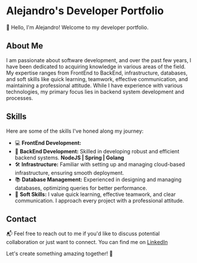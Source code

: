 # Alejandro's Developer Portfolio

👋 Hello, I'm Alejandro! Welcome to my developer portfolio.

## About Me

I am passionate about software development, and over the past few years, I have been dedicated to acquiring knowledge in various areas of the field. My expertise ranges from FrontEnd to BackEnd, infrastructure, databases, and soft skills like quick learning, teamwork, effective communication, and maintaining a professional attitude. While I have experience with various technologies, my primary focus lies in backend system development and processes.



## Skills

Here are some of the skills I've honed along my journey:

- 💻 **FrontEnd Development:** 
- 🚀 **BackEnd Development:** Skilled in developing robust and efficient backend systems. **NodeJS | Spring | Golang**
- 🛠️ **Infrastructure:** Familiar with setting up and managing cloud-based infrastructure, ensuring smooth deployment.
- 📚 **Database Management:** Experienced in designing and managing databases, optimizing queries for better performance.
- 🤝 **Soft Skills:** I value quick learning, effective teamwork, and clear communication. I approach every project with a professional attitude.



## Contact

📬 Feel free to reach out to me if you'd like to discuss potential collaboration or just want to connect. You can find me on [LinkedIn](https://www.linkedin.com/in/jah0629/)

Let's create something amazing together! 🌟
